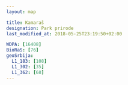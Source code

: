 ```yaml
---
layout: map

title: Kamaraš
designation: Park prirode
last_modified_at: 2018-05-25T23:19:50+02:00

WDPA: [16408]
BioRaS: [76]
geoSrbija:
  L1_183: [108]
  L1_302: [35]
  L1_362: [68]
---
```

